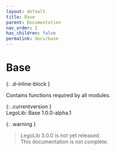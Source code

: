 ```yaml
---
layout: default
title: Base
parent: Documentation
nav_order: 2
has_children: false
permalink: docs/base
---
```

# Base  
{: .d-inline-block }  

Contains functions required by all modules.  

{: .currentversion }  
LegoLib: Base 1.0.0-alpha.1  

{: .warning }  
> LegoLib 3.0.0 is not yet released.  
> This documentation is not complete.  